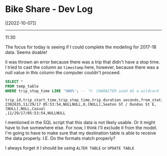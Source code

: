 # Bike Share - Dev Log
[[2022-10-07]]

---

11:30

The focus for today is seeing if I could complete the modeling for 2017-18 data. Seems doable!

Ii was thrown an error because there was a trip that didn't have a stop time. I tried to cast the column as `timestamp` here, however, because there was a null value in this column the computer couldn't proceed. 

``` sql
SELECT * 
FROM temp_table 
WHERE trip_stop_time LIKE '%NU%'; -- '%' CHARACTER used AS a wildcard

```

```
trip_id,trip_start_time,trip_stop_time,trip_duration_seconds,from_station_id,from_station_name,to_station_id,to_station_name,user_type,raw_start_time,raw_stop_time
2302635,11/29/17 05:53:54,NULLNULL,0,[NULL],Seaton St / Dundas St E,[NULL],NULL,Casual
,11/29/17/05:53:54,NULLNULL
```

I mentioned in the SQL script that this data is not likely usable. Or it might have to live somewhere else. For now, I think I'll exclude it from the model. I'm going to have to make sure that my destination table is able to receive the data properly. I.E. Do the formats match properly?

I always forget it I should be using `ALTER TABLE` or `UPDATE TABLE`

